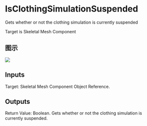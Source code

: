 # IsClothingSimulationSuspended

Gets whether or not the clothing simulation is currently suspended

Target is Skeletal Mesh Component

## 图示

![]($-20221218-18174696.png)

## Inputs

Target: Skeletal Mesh Component Object Reference.  

## Outputs

Return Value: Boolean. Gets whether or not the clothing simulation is currently suspended.

